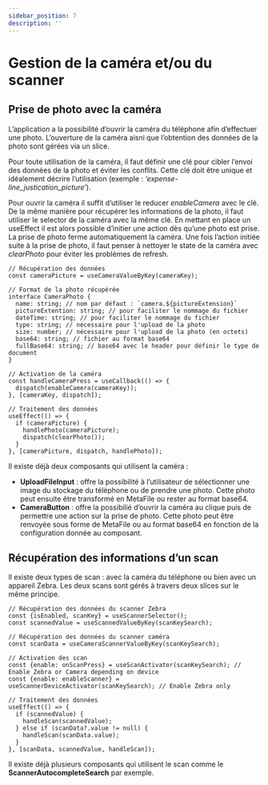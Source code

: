 ```yaml
---
sidebar_position: 7
description: ''
---
```


# Gestion de la caméra et/ou du scanner

## Prise de photo avec la caméra

L’application a la possibilité d’ouvrir la caméra du téléphone afin d’effectuer une photo. L’ouverture de la caméra aisni que l’obtention des données de la photo sont gérées via un slice.

Pour toute utilisation de la caméra, il faut définir une clé pour cibler l’envoi des données de la photo et éviter les conflits. Cette clé doit être unique et idéalement décrire l’utilisation (exemple : _‘expense-line_justication_picture’_).

Pour ouvrir la caméra il suffit d’utiliser le reducer _enableCamera_ avec le clé. De la même manière pour récupérer les informations de la photo, il faut utiliser le selector de la caméra avec la même clé. En mettant en place un useEffect il est alors possible d’initier une action dès qu’une photo est prise. La prise de photo ferme automatiquement la caméra. Une fois l’action initiée suite à la prise de photo, il faut penser à nettoyer le state de la caméra avec _clearPhoto_ pour éviter les problèmes de refresh.

```tsx
// Récupération des données
const cameraPicture = useCameraValueByKey(cameraKey);

// Format de la photo récupérée
interface CameraPhoto {
  name: string; // nom par défaut : `camera.${pictureExtension}`
  pictureExtention: string; // pour faciliter le nommage du fichier
  dateTime: string; // pour faciliter le nommage du fichier
  type: string; // nécessaire pour l'upload de la photo
  size: number; // nécessaire pour l'upload de la photo (en octets)
  base64: string; // fichier au format base64
  fullBase64: string; // base64 avec le header pour définir le type de document
}

// Activation de la caméra
const handleCameraPress = useCallback(() => {
  dispatch(enableCamera(cameraKey));
}, [cameraKey, dispatch]);

// Traitement des données
useEffect(() => {
  if (cameraPicture) {
    handlePhoto(cameraPicture);
    dispatch(clearPhoto());
  }
}, [cameraPicture, dispatch, handlePhoto]);
```

Il existe déjà deux composants qui utilisent la caméra :

- **UploadFileInput** : offre la possibilité à l’utilisateur de sélectionner une image du stockage du téléphone ou de prendre une photo. Cette photo peut ensuite être transformé en MetaFile ou rester au format base64.
- **CameraButton** : offre la possibilié d’ouvrir la caméra au clique puis de permettre une action sur la prise de photo. Cette photo peut être renvoyée sous forme de MetaFile ou au format base64 en fonction de la configuration donnée au composant.

## Récupération des informations d’un scan

Il existe deux types de scan : avec la caméra du téléphone ou bien avec un appareil Zebra. Les deux scans sont gérés à travers deux slices sur le même principe.

```tsx
// Récupération des données du scanner Zebra
const {isEnabled, scanKey} = useScannerSelector();
const scannedValue = useScannedValueByKey(scanKeySearch);

// Récupération des données du scanner caméra
const scanData = useCameraScannerValueByKey(scanKeySearch);

// Activation des scan
const {enable: onScanPress} = useScanActivator(scanKeySearch); // Enable Zebra or Camera depending on device
const {enable: enableScanner} = useScannerDeviceActivator(scanKeySearch); // Enable Zebra only

// Traitement des données
useEffect(() => {
  if (scannedValue) {
    handleScan(scannedValue);
  } else if (scanData?.value != null) {
    handleScan(scanData.value);
  }
}, [scanData, scannedValue, handleScan]);
```

Il existe déjà plusieurs composants qui utilisent le scan comme le **ScannerAutocompleteSearch** par exemple.
